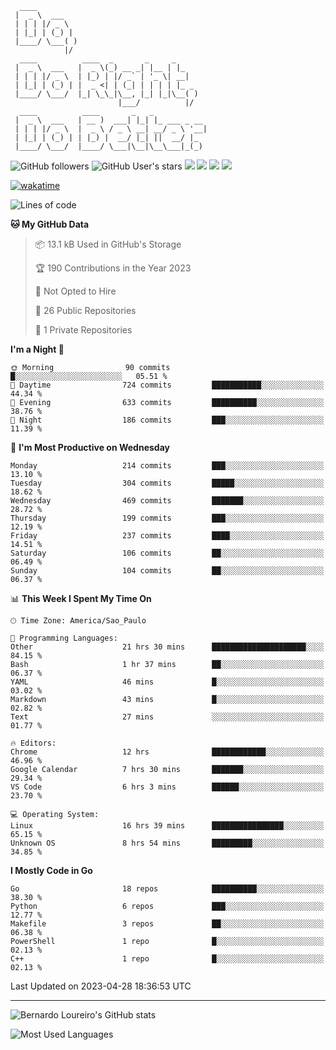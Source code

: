 ```ascii
  ____         
 |  _ \  ___   
 | | | |/ _ \  
 | |_| | (_) | 
 |____/ \___( )
            |/ 
  ____          ____  _       _     _     
 |  _ \  ___   |  _ \(_) __ _| |__ | |_   
 | | | |/ _ \  | |_) | |/ _` | '_ \| __|  
 | |_| | (_) | |  _ <| | (_| | | | | |_ _ 
 |____/ \___/  |_| \_\_|\__, |_| |_|\__( )
                        |___/          |/ 
  ____          ____       _   _            
 |  _ \  ___   | __ )  ___| |_| |_ ___ _ __ 
 | | | |/ _ \  |  _ \ / _ \ __| __/ _ \ '__|
 | |_| | (_) | | |_) |  __/ |_| ||  __/ |_  
 |____/ \___/  |____/ \___|\__|\__\___|_(_) 

```





![GitHub followers](https://img.shields.io/github/followers/bernardolm?style=for-the-badge&label=GitHub%20followers) ![GitHub User's stars](https://img.shields.io/github/stars/bernardolm?style=for-the-badge&label=GitHub%20User's%20stars) [![](https://img.shields.io/static/v1?logo=linkedin&label=LinkedIn&message=bernardolm&color=0A66C2&style=for-the-badge)](https://www.linkedin.com/in/bernardolm) [![](https://img.shields.io/static/v1?logo=lastdotfm&label=last.fm&message=bernardolm&color=D51007&style=for-the-badge)](https://www.last.fm/user/bernardolm) [![](https://img.shields.io/static/v1?logo=spotify&label=spotify&message=bernardolou&color=1ED760&style=for-the-badge)](https://open.spotify.com/user/bernardolou) [![](https://img.shields.io/static/v1?logo=awesomelists&label=My%20awesome%20stars&message=⭐⭐⭐&color=FC60A8&style=for-the-badge)](https://github.com/bernardolm/awesome-stars)

[![wakatime](https://wakatime.com/badge/user/186868b7-2443-4b6b-ae40-3d29d342e88e.svg)](https://wakatime.com/@186868b7-2443-4b6b-ae40-3d29d342e88e)

<!--START_SECTION:waka-->
![Lines of code](https://img.shields.io/badge/From%20Hello%20World%20I%27ve%20Written-3.1%20million%20lines%20of%20code-blue)

**🐱 My GitHub Data** 

> 📦 13.1 kB Used in GitHub's Storage 
 > 
> 🏆 190 Contributions in the Year 2023
 > 
> 🚫 Not Opted to Hire
 > 
> 📜 26 Public Repositories 
 > 
> 🔑 1 Private Repositories 
 > 
**I'm a Night 🦉** 

```text
🌞 Morning                90 commits          █░░░░░░░░░░░░░░░░░░░░░░░░   05.51 % 
🌆 Daytime                724 commits         ███████████░░░░░░░░░░░░░░   44.34 % 
🌃 Evening                633 commits         ██████████░░░░░░░░░░░░░░░   38.76 % 
🌙 Night                  186 commits         ███░░░░░░░░░░░░░░░░░░░░░░   11.39 % 
```
📅 **I'm Most Productive on Wednesday** 

```text
Monday                   214 commits         ███░░░░░░░░░░░░░░░░░░░░░░   13.10 % 
Tuesday                  304 commits         █████░░░░░░░░░░░░░░░░░░░░   18.62 % 
Wednesday                469 commits         ███████░░░░░░░░░░░░░░░░░░   28.72 % 
Thursday                 199 commits         ███░░░░░░░░░░░░░░░░░░░░░░   12.19 % 
Friday                   237 commits         ████░░░░░░░░░░░░░░░░░░░░░   14.51 % 
Saturday                 106 commits         ██░░░░░░░░░░░░░░░░░░░░░░░   06.49 % 
Sunday                   104 commits         ██░░░░░░░░░░░░░░░░░░░░░░░   06.37 % 
```


📊 **This Week I Spent My Time On** 

```text
🕑︎ Time Zone: America/Sao_Paulo

💬 Programming Languages: 
Other                    21 hrs 30 mins      █████████████████████░░░░   84.15 % 
Bash                     1 hr 37 mins        ██░░░░░░░░░░░░░░░░░░░░░░░   06.37 % 
YAML                     46 mins             █░░░░░░░░░░░░░░░░░░░░░░░░   03.02 % 
Markdown                 43 mins             █░░░░░░░░░░░░░░░░░░░░░░░░   02.82 % 
Text                     27 mins             ░░░░░░░░░░░░░░░░░░░░░░░░░   01.77 % 

🔥 Editors: 
Chrome                   12 hrs              ████████████░░░░░░░░░░░░░   46.96 % 
Google Calendar          7 hrs 30 mins       ███████░░░░░░░░░░░░░░░░░░   29.34 % 
VS Code                  6 hrs 3 mins        ██████░░░░░░░░░░░░░░░░░░░   23.70 % 

💻 Operating System: 
Linux                    16 hrs 39 mins      ████████████████░░░░░░░░░   65.15 % 
Unknown OS               8 hrs 54 mins       █████████░░░░░░░░░░░░░░░░   34.85 % 
```

**I Mostly Code in Go** 

```text
Go                       18 repos            ██████████░░░░░░░░░░░░░░░   38.30 % 
Python                   6 repos             ███░░░░░░░░░░░░░░░░░░░░░░   12.77 % 
Makefile                 3 repos             ██░░░░░░░░░░░░░░░░░░░░░░░   06.38 % 
PowerShell               1 repo              █░░░░░░░░░░░░░░░░░░░░░░░░   02.13 % 
C++                      1 repo              █░░░░░░░░░░░░░░░░░░░░░░░░   02.13 % 
```




 Last Updated on 2023-04-28 18:36:53 UTC
<!--END_SECTION:waka-->

---

![Bernardo Loureiro's GitHub stats](https://github-readme-stats.vercel.app/api?username=bernardolm&count_private=true&show_icons=true&theme=nightowl&include_all_commits=true)

![Most Used Languages](https://github-readme-stats.vercel.app/api/top-langs/?username=bernardolm&theme=nightowl&langs_count=99)
